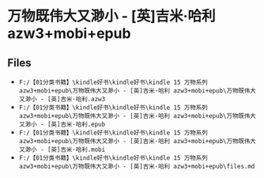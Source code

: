 # 万物既伟大又渺小 - [英]吉米·哈利 azw3+mobi+epub

## Files

- `F:/【01分类书籍】\kindle好书\kindle好书\kindle 15 万物系列 azw3+mobi+epub\万物既伟大又渺小 - [英]吉米·哈利 azw3+mobi+epub\万物既伟大又渺小 - [英]吉米·哈利.azw3`
- `F:/【01分类书籍】\kindle好书\kindle好书\kindle 15 万物系列 azw3+mobi+epub\万物既伟大又渺小 - [英]吉米·哈利 azw3+mobi+epub\万物既伟大又渺小 - [英]吉米·哈利.epub`
- `F:/【01分类书籍】\kindle好书\kindle好书\kindle 15 万物系列 azw3+mobi+epub\万物既伟大又渺小 - [英]吉米·哈利 azw3+mobi+epub\万物既伟大又渺小 - [英]吉米·哈利.mobi`
- `F:/【01分类书籍】\kindle好书\kindle好书\kindle 15 万物系列 azw3+mobi+epub\万物既伟大又渺小 - [英]吉米·哈利 azw3+mobi+epub\files.md`
